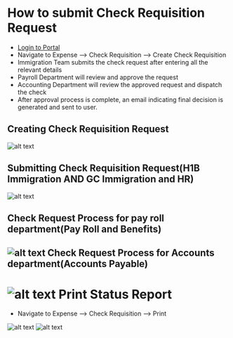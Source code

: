 How to submit Check Requisition Request
==========
 - [Login to Portal](../../office/forgot-password.html "Login")
 - Navigate to Expense --> Check Requisition --> Create Check Requisition 
 - Immigration Team submits the check request after entering all the relevant details
 - Payroll Department will review and approve the request
 - Accounting Department will review the approved request and dispatch the check
 - After approval process is complete, an email indicating final decision is generated and sent to user.

Creating Check Requisition Request
----
![alt text](../../images/expense/create-check-request.png "Check Requisition")

Submitting Check Requisition Request(H1B Immigration AND GC Immigration and HR)
----
![alt text](../../images/expense/submit-check-request.png "Check Requisition")

Check Request Process for pay roll department(Pay Roll and Benefits)
----
![alt text](../../images/expense/approved-by-payroll.png "Check Requisition")
Check Request Process for Accounts department(Accounts Payable)
----
![alt text](../../images/expense/accounts-dept-check-request-task.png "Check Requisition")
Print Status Report
===========
 - Navigate to Expense --> Check Requisition --> Print

![alt text](../../images/expense/print-cechk-request.png "Check Requisition")
![alt text](../../images/expense/check-request-print-form.png "Check Requisition")

